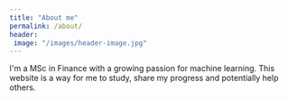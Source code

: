 ```yaml
---
title: "About me"
permalink: /about/
header: 
 image: "/images/header-image.jpg"
---
```


I'm a MSc in Finance with a growing passion for machine learning. This website is a way for me to study, share my progress and potentially help others.  